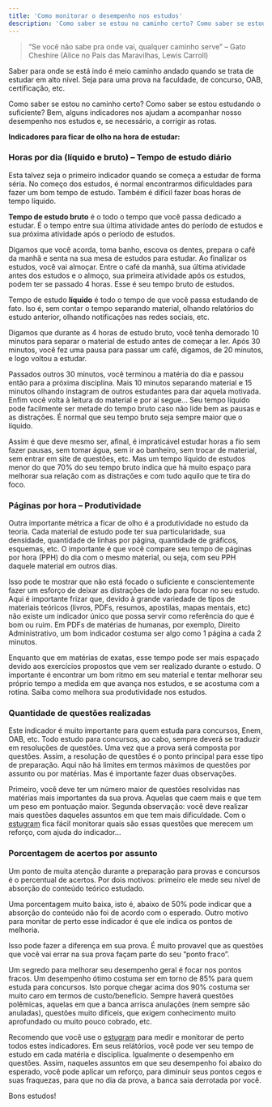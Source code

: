 ```yaml
---
title: 'Como monitorar o desempenho nos estudos'
description: 'Como saber se estou no caminho certo? Como saber se estou estudando o suficiente? Bem, alguns indicadores nos ajudam a acompanhar nosso desempenho nos estudos e, se necessário, a corrigir as rotas'
---
```

> “Se você não sabe pra onde vai, qualquer caminho serve” – Gato Cheshire (Alice no País das Maravilhas, Lewis Carroll)

Saber para onde se está indo é meio caminho andado quando se trata de estudar em alto nível. Seja para uma prova na faculdade, de concurso, OAB, certificação, etc. 

Como saber se estou no caminho certo? Como saber se estou estudando o suficiente? Bem, alguns indicadores nos ajudam a acompanhar nosso desempenho nos estudos e, se necessário, a corrigir as rotas.

**Indicadores para ficar de olho na hora de estudar:**

### Horas por dia (líquido e bruto) – Tempo de estudo diário

Esta talvez seja o primeiro indicador quando se começa a estudar de forma séria. No começo dos estudos, é normal encontrarmos dificuldades para fazer um bom tempo de estudo. Também é difícil fazer boas horas de tempo líquido.

**Tempo de estudo bruto** é o todo o tempo que você passa dedicado a estudar. É o tempo entre sua última atividade antes do período de estudos e sua próxima atividade após o período de estudos.

Digamos que você acorda, toma banho, escova os dentes, prepara o café da manhã e senta na sua mesa de estudos para estudar. Ao finalizar os estudos, você vai almoçar. Entre o café da manhã, sua última atividade antes dos estudos e o almoço, sua primeira atividade após os estudos, podem ter se passado 4 horas. Esse é seu tempo bruto de estudos.

Tempo de estudo **líquido** é todo o tempo de que você passa estudando de fato. Iso é, sem contar o tempo separando material, olhando relatórios do estudo anterior, olhando notificações nas redes sociais, etc.

Digamos que durante as 4 horas de estudo bruto, você tenha demorado 10 minutos para separar o material de estudo antes de começar a ler. Após 30 minutos, você fez uma pausa para passar um café, digamos, de 20 minutos, e logo voltou a estudar.

Passados outros 30 minutos, você terminou a matéria do dia e passou então para a próxima disciplina. Mais 10 minutos separando material e 15 minutos olhando instagram de outros estudantes para dar aquela motivada. Enfim você volta à leitura do material e por aí segue… Seu tempo líquido pode facilmente ser metade do tempo bruto caso não lide bem as pausas e as distrações. É normal que seu tempo bruto seja sempre maior que o líquido.

Assim é que deve mesmo ser, afinal, é impraticável estudar horas a fio sem fazer pausas, sem tomar água, sem ir ao banheiro, sem trocar de material, sem entrar em site de questões, etc. Mas um tempo líquido de estudos menor do que 70% do seu tempo bruto indica que há muito espaço para melhorar sua relação com as distrações e com tudo aquilo que te tira do foco.

### Páginas por hora – Produtividade

Outra importante métrica a ficar de olho é a produtividade no estudo da teoria. Cada material de estudo pode ter sua particularidade, sua densidade, quantidade de linhas por página, quantidade de gráficos, esquemas, etc. O importante é que você compare seu tempo de páginas por hora (PPH) do dia com o mesmo material, ou seja, com seu PPH daquele material em outros dias.

Isso pode te mostrar que não está focado o suficiente e conscientemente fazer um esforço de deixar as distrações de lado para focar no seu estudo. Aqui é importante frizar que, devido à grande variedade de tipos de materiais teóricos (livros, PDFs, resumos, apostilas, mapas mentais, etc) não existe um indicador único que possa servir como referência do que é bom ou ruim. Em PDFs de matérias de humanas, por exemplo, Direito Administrativo, um bom indicador costuma ser algo como 1 página a cada 2 minutos.

Enquanto que em matérias de exatas, esse tempo pode ser mais espaçado devido aos exercícios propostos que vem ser realizado durante o estudo. O importante é encontrar um bom ritmo em seu material e tentar melhorar seu próprio tempo a medida em que avança nos estudos, e se acostuma com a rotina. Saiba como melhora sua produtividade nos estudos.

### Quantidade de questões realizadas

Este indicador é muito importante para quem estuda para concursos, Enem, OAB, etc. Todo estudo para concursos, ao cabo, sempre deverá se traduzir em resoluções de questões. Uma vez que a prova será composta por questões. Assim, a resolução de questões é o ponto principal para esse tipo de preparação. Aqui não há limites em termos máximos de questões por assunto ou por matérias. Mas é importante fazer duas observações.

Primeiro, você deve ter um número maior de questões resolvidas nas matérias mais importantes da sua prova. Aquelas que caem mais e que tem um peso em pontuação maior. Segunda observação: você deve realizar mais questões daqueles assuntos em que tem mais dificuldade. Com o [estugram](https://estugram.com) fica fácil monitorar quais são essas questões que merecem um reforço, com ajuda do indicador…

### Porcentagem de acertos por assunto

Um ponto de muita atenção durante a preparação para provas e concursos é o percentual de acertos. Por dois motivos: primeiro ele mede seu nível de absorção do conteúdo teórico estudado.

Uma porcentagem muito baixa, isto é, abaixo de 50% pode indicar que a absorção do conteúdo não foi de acordo com o esperado. Outro motivo para monitar de perto esse indicador é que ele indica os pontos de melhoria.

Isso pode fazer a diferença em sua prova. É muito provavel que as questões que você vai errar na sua prova façam parte do seu “ponto fraco”.

Um segredo para melhorar seu desempenho geral é focar nos pontos fracos. Um desempenho ótimo costuma ser em torno de 85% para quem estuda para concursos. Isto porque chegar acima dos 90% costuma ser muito caro em termos de custo/benefício. Sempre haverá questões polêmicas, aquelas em que a banca arrisca anulações (nem sempre são anuladas), questões muito difíceis, que exigem conhecimento muito aprofundado ou muito pouco cobrado, etc.

Recomendo que você use o [estugram](https://estugram.com) para medir e monitorar de perto todos estes indicadores. Em seus relátórios, você pode ver seu tempo de estudo em cada matéria e disciplica. Igualmente o desempenho em questões. Assim, naqueles assuntos em que seu desempenho foi abaixo do esperado, você pode aplicar um reforço, para diminuir seus pontos cegos e suas fraquezas, para que no dia da prova, a banca saia derrotada por você.

Bons estudos!